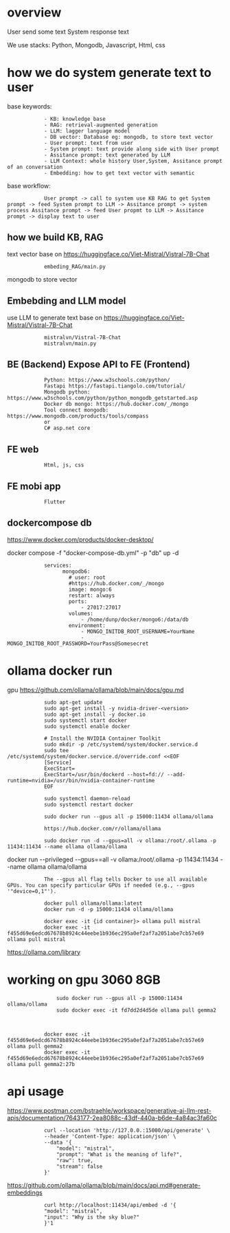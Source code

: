 # overview

User send some text 
System response text 

We use stacks: Python, Mongodb, Javascript, Html, css

# how we do system generate text to user

base keywords:

                - KB: knowledge base 
                - RAG: retrieval-augmented generation
                - LLM: lagger language model
                - DB vector: Database eg: mongodb, to store text vector 
                - User prompt: text from user
                - System prompt: text provide along side with User prompt
                - Assitance prompt: text generated by LLM
                - LLM Context: whole history User,System, Assitance prompt of an conversation 
                - Embedding: how to get text vector with semantic

base workflow:

                User prompt -> call to system use KB RAG to get System prompt -> feed System prompt to LLM -> Assitance prompt -> system process Assitance prompt -> feed User propmt to LLM -> Assitance prompt -> display text to user

## how we build KB, RAG 

text vector base on https://huggingface.co/Viet-Mistral/Vistral-7B-Chat

                embeding_RAG/main.py

mongodb to store vector

## Embebding and LLM model 

use LLM to generate text base on https://huggingface.co/Viet-Mistral/Vistral-7B-Chat 

                mistralvn/Vistral-7B-Chat
                mistralvn/main.py

## BE (Backend) Expose API to FE (Frontend)

                Python: https://www.w3schools.com/python/
                Fastapi https://fastapi.tiangolo.com/tutorial/
                Mongodb python: https://www.w3schools.com/python/python_mongodb_getstarted.asp 
                Docker db mongo: https://hub.docker.com/_/mongo
                Tool connect mongodb: https://www.mongodb.com/products/tools/compass 
                or
                C# asp.net core

## FE web

                Html, js, css

## FE mobi app

                Flutter


## dockercompose db

https://www.docker.com/products/docker-desktop/

docker compose -f "docker-compose-db.yml" -p "db" up -d

                services:
                      mongodb6:
                        # user: root
                        #https://hub.docker.com/_/mongo
                        image: mongo:6
                        restart: always
                        ports:
                            - 27017:27017
                        volumes:
                            - /home/dunp/docker/mongo6:/data/db
                        environment:
                            - MONGO_INITDB_ROOT_USERNAME=YourName
                            - MONGO_INITDB_ROOT_PASSWORD=YourPass@Somesecret


# ollama docker run
                
gpu https://github.com/ollama/ollama/blob/main/docs/gpu.md

                sudo apt-get update
                sudo apt-get install -y nvidia-driver-<version>
                sudo apt-get install -y docker.io
                sudo systemctl start docker
                sudo systemctl enable docker

                # Install the NVIDIA Container Toolkit
                sudo mkdir -p /etc/systemd/system/docker.service.d
                sudo tee /etc/systemd/system/docker.service.d/override.conf <<EOF
                [Service]
                ExecStart=
                ExecStart=/usr/bin/dockerd --host=fd:// --add-runtime=nvidia=/usr/bin/nvidia-container-runtime
                EOF

                sudo systemctl daemon-reload
                sudo systemctl restart docker

                sudo docker run --gpus all -p 15000:11434 ollama/ollama

                https://hub.docker.com/r/ollama/ollama

                sudo docker run -d --gpus=all -v ollama:/root/.ollama -p 11434:11434 --name ollama ollama/ollama
docker run --privileged --gpus==all  -v ollama:/root/.ollama -p 11434:11434 --name ollama ollama/ollama

                The --gpus all flag tells Docker to use all available GPUs. You can specify particular GPUs if needed (e.g., --gpus '"device=0,1"').

                docker pull ollama/ollama:latest
                docker run -d -p 15000:11434 ollama/ollama

                docker exec -it {id container}> ollama pull mistral
                docker exec -it f455d69e6edcd67678b8924c44eebe1b936ec295a0ef2af7a2051abe7cb57e69 ollama pull mistral

https://ollama.com/library

# working on gpu 3060 8GB

                    sudo docker run --gpus all -p 15000:11434 ollama/ollama
                    sudo docker exec -it fd7dd2d4d5de ollama pull gemma2
                                


                docker exec -it f455d69e6edcd67678b8924c44eebe1b936ec295a0ef2af7a2051abe7cb57e69 ollama pull gemma2
                docker exec -it f455d69e6edcd67678b8924c44eebe1b936ec295a0ef2af7a2051abe7cb57e69 ollama pull gemma2:27b
# api usage

https://www.postman.com/bstraehle/workspace/generative-ai-llm-rest-apis/documentation/7643177-2ea8088c-43df-440a-b6de-4a84ac3fa60c

                curl --location 'http://127.0.0.:15000/api/generate' \
                --header 'Content-Type: application/json' \
                --data '{
                    "model": "mistral",
                    "prompt": "What is the meaning of life?",
                    "raw": true,
                    "stream": false
                }'

https://github.com/ollama/ollama/blob/main/docs/api.md#generate-embeddings

                curl http://localhost:11434/api/embed -d '{
                "model": "mistral",
                "input": "Why is the sky blue?"
                }'1